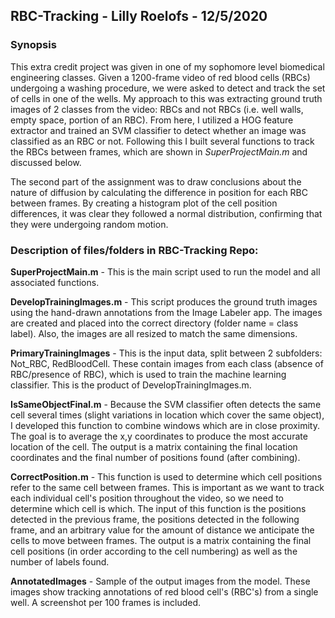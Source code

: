 ## RBC-Tracking - Lilly Roelofs - 12/5/2020

### Synopsis
This extra credit project was given in one of my sophomore level biomedical engineering classes. Given a 1200-frame video of red blood cells (RBCs) undergoing a washing procedure, we were asked to detect and track the set of cells in one of the wells. My approach to this was extracting ground truth images of 2 classes from the video: RBCs and not RBCs (i.e. well walls, empty space, portion of an RBC). From here, I utilized a HOG feature extractor and trained an SVM classifier to detect whether an image was classified as an RBC or not. Following this I built several functions to track the RBCs between frames, which are shown in *SuperProjectMain.m* and discussed below. 

The second part of the assignment was to draw conclusions about the nature of diffusion by calculating the difference in position for each RBC between frames. By creating a histogram plot of the cell position differences, it was clear they followed a normal distribution, confirming that they were undergoing random motion.

### Description of files/folders in RBC-Tracking Repo:

**SuperProjectMain.m** - This is the main script used to run the model and all associated functions. 

**DevelopTrainingImages.m** - This script produces the ground truth images using the hand-drawn annotations from the Image Labeler app. The images are created and placed into the correct directory (folder name = class label). Also, the images are all resized to match the same dimensions. 

**PrimaryTrainingImages** - This is the input data, split between 2 subfolders: Not_RBC, RedBloodCell. These contain images from each class (absence of RBC/presence of RBC), which is used to train the machine learning classifier. This is the product of DevelopTrainingImages.m. 

**IsSameObjectFinal.m** - Because the SVM classifier often detects the same cell several times (slight variations in location which cover the same object), I developed this function to combine windows which are in close proximity. The goal is to average the x,y coordinates to produce the most accurate location of the cell. The output is a matrix containing the final location coordinates and the final number of positions found (after combining). 

**CorrectPosition.m** - This function is used to determine which cell positions refer to the same cell between frames. This is important as we want to track each individual cell's position throughout the video, so we need to determine which cell is which. The input of this function is the positions detected in the previous frame, the positions detected in the following frame, and an arbitrary value for the amount of distance we anticipate the cells to move between frames. The output is a matrix containing the final cell positions (in order according to the cell numbering) as well as the number of labels found. 

**AnnotatedImages** - Sample of the output images from the model. These images show tracking annotations of red blood cell's (RBC's) from a single well. A screenshot per 100 frames is included.

